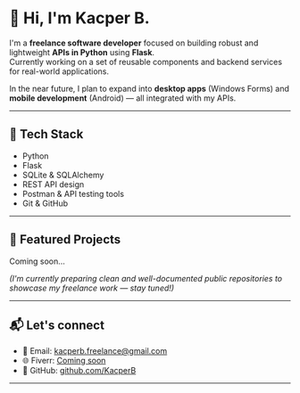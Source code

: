 # 👋 Hi, I'm Kacper B.

I'm a **freelance software developer** focused on building robust and lightweight **APIs in Python** using **Flask**.  
Currently working on a set of reusable components and backend services for real-world applications.

In the near future, I plan to expand into **desktop apps** (Windows Forms) and **mobile development** (Android) — all integrated with my APIs.

---

## 🚀 Tech Stack

- Python
- Flask
- SQLite & SQLAlchemy
- REST API design
- Postman & API testing tools
- Git & GitHub

---

## 📂 Featured Projects

Coming soon...

*(I'm currently preparing clean and well-documented public repositories to showcase my freelance work — stay tuned!)*

---

## 📬 Let's connect

- 📧 Email: [kacperb.freelance@gmail.com](mailto:kacperb.freelance@gmail.com)
- 🌐 Fiverr: [Coming soon](https://fiverr.com)
- 🔗 GitHub: [github.com/KacperB](https://github.com/KacperB)

---
